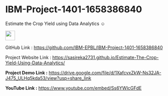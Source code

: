 # IBM-Project-1401-1658386840
Estimate the Crop Yield using Data Analytics
☺

 <img src="https://raw.githubusercontent.com/MartinHeinz/MartinHeinz/master/wave.gif" width="30px">

GitHub Link :
https://github.com/IBM-EPBL/IBM-Project-1401-1658386840

Project Website Link :
https://sasireka2731.github.io/Estimate-The-Crop-Yield-Using-Data-Analytics/

**Project Demo Link :**
https://drive.google.com/file/d/1XafcvxZkW-Ns32JA-J475_ULHq5kda53/view?usp=share_link

**YouTube Link :**
https://www.youtube.com/embed/Ss6YWlcGFdE

